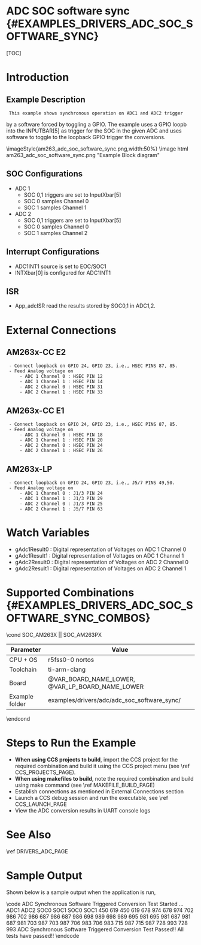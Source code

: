 # ADC SOC software sync {#EXAMPLES_DRIVERS_ADC_SOC_SOFTWARE_SYNC}

[TOC]

# Introduction

## Example Description
     This example shows synchronous operation on ADC1 and ADC2 trigger
by a software forced by toggling a GPIO. The example uses a GPIO loopb
into the INPUTBAR[5] as trigger for the SOC in the given ADC and uses
software to toggle to the loopback GPIO trigger the conversions.

\imageStyle{am263_adc_soc_software_sync.png,width:50%}
\image html am263_adc_soc_software_sync.png "Example Block diagram"
## SOC Configurations
- ADC 1
     - SOC 0,1 triggers are set to InputXbar[5]
     - SOC 0 samples Channel 0
     - SOC 1 samples Channel 1
- ADC 2
     - SOC 0,1 triggers are set to InputXbar[5]
     - SOC 0 samples Channel 0
     - SOC 1 samples Channel 2
## Interrupt Configurations
- ADC1INT1 source is set to EOC/SOC1
- INTXbar[0] is configured for ADC1INT1
## ISR
- App_adcISR read the results stored by SOC0,1 in ADC1,2.
# External Connections
## AM263x-CC E2
     - Connect loopback on GPIO 24, GPIO 23, i.e., HSEC PINS 87, 85.
     - Feed Analog voltage on
         - ADC 1 Channel 0 : HSEC PIN 12
         - ADC 1 Channel 1 : HSEC PIN 14
         - ADC 2 Channel 0 : HSEC PIN 31
         - ADC 2 Channel 1 : HSEC PIN 33

## AM263x-CC E1
     - Connect loopback on GPIO 24, GPIO 23, i.e., HSEC PINS 87, 85.
     - Feed Analog voltage on
         - ADC 1 Channel 0 : HSEC PIN 18
         - ADC 1 Channel 1 : HSEC PIN 20
         - ADC 2 Channel 0 : HSEC PIN 24
         - ADC 2 Channel 1 : HSEC PIN 26
## AM263x-LP
     - Connect loopback on GPIO 24, GPIO 23, i.e., J5/7 PINS 49,50.
     - Feed Analog voltage on
         - ADC 1 Channel 0 : J1/3 PIN 24
         - ADC 1 Channel 1 : J1/3 PIN 29
         - ADC 2 Channel 0 : J1/3 PIN 25
         - ADC 2 Channel 1 : J5/7 PIN 63
# Watch Variables
- gAdc1Result0 : Digital representation of Voltages on ADC 1 Channel 0
- gAdc1Result1 : Digital representation of Voltages on ADC 1 Channel 1
- gAdc2Result0 : Digital representation of Voltages on ADC 2 Channel 0
- gAdc2Result1 : Digital representation of Voltages on ADC 2 Channel 1

# Supported Combinations {#EXAMPLES_DRIVERS_ADC_SOC_SOFTWARE_SYNC_COMBOS}

\cond SOC_AM263X || SOC_AM263PX

 Parameter      | Value
 ---------------|-----------
 CPU + OS       | r5fss0-0 nortos
 Toolchain      | ti-arm-clang
 Board          | @VAR_BOARD_NAME_LOWER, @VAR_LP_BOARD_NAME_LOWER
 Example folder | examples/drivers/adc/adc_soc_software_sync/

\endcond

# Steps to Run the Example

- **When using CCS projects to build**, import the CCS project for the required combination
  and build it using the CCS project menu (see \ref CCS_PROJECTS_PAGE).
- **When using makefiles to build**, note the required combination and build using
  make command (see \ref MAKEFILE_BUILD_PAGE)
- Establish connections as mentioned in External Connections section
- Launch a CCS debug session and run the executable, see \ref CCS_LAUNCH_PAGE
- View the ADC conversion results in UART console logs

# See Also

\ref DRIVERS_ADC_PAGE

# Sample Output

Shown below is a sample output when the application is run,

\code
ADC Synchronous Software Triggered Conversion Test Started ...
	ADC1		ADC2
	SOC0  SOC1	SOC0  SOC1
	450 	619 	450 	619
	678 	974 	678 	974
	702 	986 	702 	986
	687 	986 	687 	986
	698 	989 	698 	989
	695 	981 	695 	981
	687 	981 	687 	981
	703 	987 	703 	987
	706 	983 	706 	983
	715 	987 	715 	987
	728 	993 	728 	993
ADC Synchronous Software Triggered Conversion Test Passed!!
All tests have passed!!
\endcode
